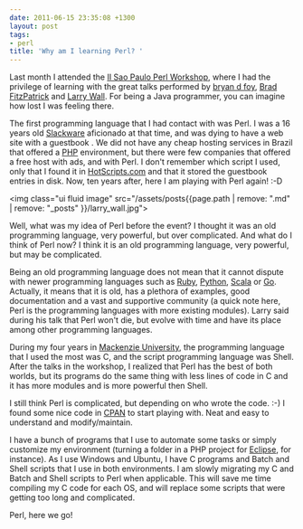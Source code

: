 ```yaml
---
date: 2011-06-15 23:35:08 +1300
layout: post
tags:
- perl
title: 'Why am I learning Perl? '
---
```


Last month I attended the <a title="II Sao Paulo Perl Workshop" href="http://www.perlworkshop.com.br">II Sao Paulo Perl Workshop</a>, where I had the privilege of learning with the great talks performed by <a title="Bryan D Foy" href="http://www252.pair.com/~comdog/">bryan d foy</a>, <a title="Brad FitzPatrick" href="http://bradfitz.com/">Brad FitzPatrick</a> and <a title="Larry Wall" href="http://www.wall.org/~larry/">Larry Wall</a>. For being a Java programmer, you can imagine how lost I was feeling there.

The first programming language that I had contact with was Perl. I was a 16 years old <a title="Slackware Linux" href="http://www.slackware.com">Slackware</a> aficionado at that time, and was dying to have a web site with a guestbook . We did not have any cheap hosting services in Brazil that offered a <a title="PHP" href="http://www.php.net">PHP</a> environment, but there were few companies that offered a free host with ads, and with Perl. I don't remember which script I used, only that I found it in <a title="HotScripts.com" href="http://www.hotscripts.com">HotScripts.com</a> and that it stored the guestbook entries in disk. Now, ten years after, here I am playing with Perl again! :-D

<img class="ui fluid image" src="/assets/posts{{page.path | remove: ".md" | remove: "_posts" }}/larry_wall.jpg">

Well, what was my idea of Perl before the event? I thought it was an old programming language, very powerful, but over complicated. And what do I think of Perl now? I think it is an old programming language, very powerful, but may be complicated.

<!--more-->

Being an old programming language does not mean that it cannot dispute with newer programming languages such as <a href="http://www.ruby-lang.org">Ruby</a>, <a title="Python" href="http://www.python.org">Python</a>, <a title="Scala" href="http://www.scala-lang.org">Scala</a> or <a title="Go" href="http://www.golang.org">Go</a>. Actually, it means that it is old, has a plethora of examples, good documentation and a vast and supportive community (a quick note here, Perl is the programming languages with more existing modules). Larry said during his talk that Perl won't die, but evolve with time and have its place among other programming languages.

During my four years in <a title="Mackenzie University" href="http://www.mackenzie.br">Mackenzie University</a>, the programming language that I used the most was C, and the script programming language was Shell. After the talks in the workshop, I realized that Perl has the best of both worlds, but its programs do the same thing with less lines of code in C and it has more modules and is more powerful then Shell.

I still think Perl is complicated, but depending on who wrote the code. :-) I found some nice code in <a title="CPAN" href="http://www.cpan.org">CPAN</a> to start playing with. Neat and easy to understand and modify/maintain.

I have a bunch of programs that I use to automate some tasks or simply customize my environment (turning a folder in a PHP project for <a title="Eclipse" href="http://www.eclipse.org">Eclipse</a>, for instance). As I use Windows and Ubuntu, I have C programs and Batch and Shell scripts that I use in both environments. I am slowly migrating my C and Batch and Shell scripts to Perl when applicable. This will save me time compiling my C code for each OS, and will replace some scripts that were getting too long and complicated.

Perl, here we go!
